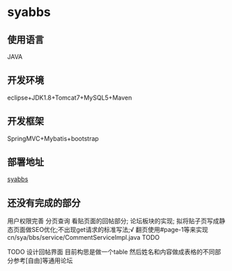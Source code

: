 # syabbs

## 使用语言
JAVA
## 开发环境
eclipse+JDK1.8+Tomcat7+MySQL5+Maven
## 开发框架
SpringMVC+Mybatis+bootstrap
## 部署地址
[syabbs](http://syabbs.daoapp.io/syabbs) 

## 还没有完成的部分

用户权限完善
分页查询
看贴页面的回帖部分;
论坛板块的实现;
拟将贴子页写成静态页面做SEO优化;不出现get请求的标准写法;√
翻页使用#page-1等来实现
cn/sya/bbs/service/CommentServiceImpl.java   TODO

TODO 设计回帖界面 目前构思是做一个table   然后姓名和内容做成表格的不同部分参考[自由]等通用论坛